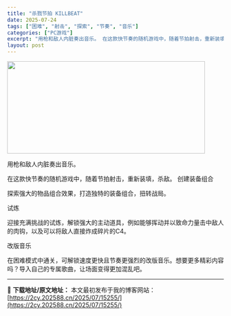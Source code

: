 ```yaml
---
title: "杀戮节拍 KILLBEAT"
date: 2025-07-24
tags: ["困难", "射击", "探索", "节奏", "音乐"]
categories: ["PC游戏"]
excerpt: "用枪和敌人内脏奏出音乐。 在这款快节奏的随机游戏中，随着节拍射击，重新装填，杀敌。 创建装备组合 探索强大的物品组合效果，打造独特的装备组合，扭转战局。 试炼 迎接充满挑战的试炼，解锁强大的主动道具，例如能够挥动并以致命力量击中敌人的肉钩，以及可以将敌人直接炸成碎片的C4。 改版音乐 在困难模式中通&hellip;"
layout: post
---
```


<img class="aligncenter size-full wp-image-15213" src="https://2cy.202588.cn/wp-content/uploads/2025/07/202507241426022.webp" alt="" width="460" height="215" />

用枪和敌人内脏奏出音乐。

在这款快节奏的随机游戏中，随着节拍射击，重新装填，杀敌。
创建装备组合

探索强大的物品组合效果，打造独特的装备组合，扭转战局。

试炼

迎接充满挑战的试炼，解锁强大的主动道具，例如能够挥动并以致命力量击中敌人的肉钩，以及可以将敌人直接炸成碎片的C4。

改版音乐

在困难模式中通关，可解锁速度更快且节奏更强烈的改版音乐。想要更多精彩内容吗？导入自己的专属歌曲，让场面变得更加混乱吧。

---
📖 **下载地址/原文地址：** 本文最初发布于我的博客网站：[https://2cy.202588.cn/2025/07/15255/](https://2cy.202588.cn/2025/07/15255/)
